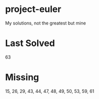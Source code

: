# project-euler

My solutions, not the greatest but mine

# Last Solved

63

# Missing

15, 26, 29, 43, 44, 47, 48, 49, 50, 53, 59, 61
